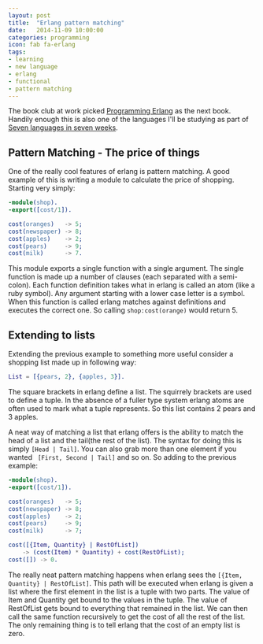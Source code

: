 ```yaml
---
layout: post
title:  "Erlang pattern matching"
date:   2014-11-09 10:00:00
categories: programming
icon: fab fa-erlang
tags:
- learning
- new language
- erlang
- functional
- pattern matching
---
```


The book club at work picked [Programming Erlang][book-erlang] as the next book.
Handily enough this is also one of the languages I'll be studying as part of [Seven languages in seven weeks][book-7-languages].

## Pattern Matching - The price of things
One of the really cool features of erlang is pattern matching.
A good example of this is writing a module to calculate the price of shopping.
Starting very simply:

```erlang
-module(shop).
-export([cost/1]).

cost(oranges)   -> 5;
cost(newspaper) -> 8;
cost(apples)    -> 2;
cost(pears)     -> 9;
cost(milk)      -> 7.
```

This module exports a single function with a single argument.
The single function is made up a number of clauses (each separated with a semi-colon).
Each function definition takes what in erlang is called an atom (like a ruby symbol).
Any argument starting with a lower case letter is a symbol.
When this function is called erlang matches against definitions and executes the correct one.
So calling ```shop:cost(orange)``` would return 5.

## Extending to lists
Extending the previous example to something more useful consider a shopping list made up in following way:

```erlang
List = [{pears, 2}, {apples, 3}].
```

The square brackets in erlang define a list. The squirrely brackets are used to define a tuple.
In the absence of a fuller type system erlang atoms are often used to mark what a tuple represents.
So this list contains 2 pears and 3 apples.

A neat way of matching a list that erlang offers is the ability to match the head of a list and the tail(the rest of the list).
The syntax for doing this is simply ```[Head | Tail]```. You can also grab more than one element if you wanted ``` [First, Second | Tail]``` and so on.
So adding to the previous example:

```erlang
-module(shop).
-export([cost/1]).

cost(oranges)   -> 5;
cost(newspaper) -> 8;
cost(apples)    -> 2;
cost(pears)     -> 9;
cost(milk)      -> 7;

cost([{Item, Quantity} | RestOfList])
    -> (cost(Item) * Quantity) + cost(RestOfList);
cost([]) -> 0.
```
The really neat pattern matching happens when erlang sees the ```[{Item, Quantity} | RestOfList]```.
This path will be executed when erlang is given a list where the first element in the list is a tuple with two parts.
The value of Item and Quantity get bound to the values in the tuple. The value of RestOfList gets bound to everything
that remained in the list. We can then call the same function recursively to get the cost of all the rest of the list.
The only remaining thing is to tell erlang that the cost of an empty list is zero.


[repo-erlang-space]: https://github.com/meadsteve/ErlangSpace
[book-erlang]: http://www.amazon.co.uk/dp/B00I9GR4TW/ref=pe_385721_48721101_TE_M1T1DP
[book-7-languages]: http://shop.oreilly.com/product/9781934356593.do